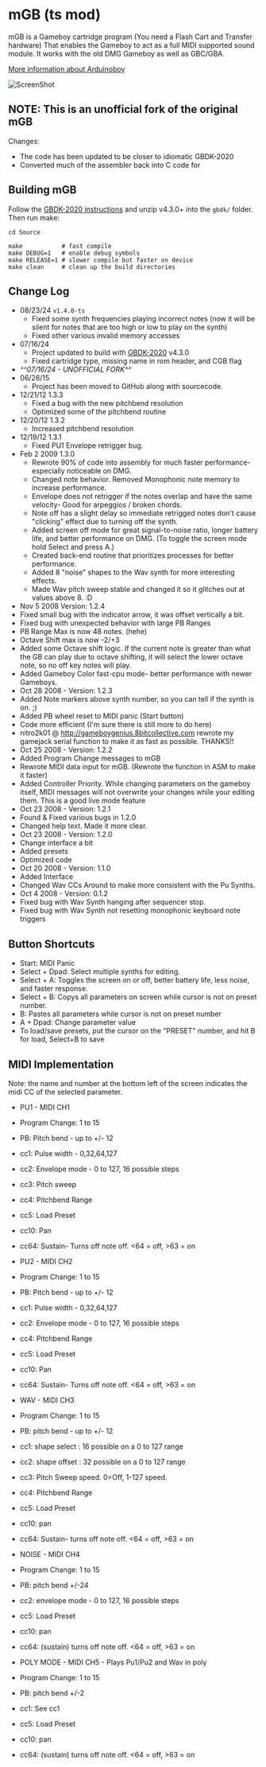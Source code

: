 # mGB (ts mod)
mGB is a Gameboy cartridge program (You need a Flash Cart and Transfer hardware) That enables the Gameboy to act as a full MIDI supported sound module. It works with the old DMG Gameboy as well as GBC/GBA.

[More information about Arduinoboy](https://github.com/trash80/arduinoboy)

![ScreenShot](http://trash80.net/arduinoboy/mGB1_2_0.png)

## NOTE: This is an unofficial fork of the original mGB

Changes: 
- The code has been updated to be closer to idiomatic GBDK-2020
- Converted much of the assembler back into C code for

## Building mGB

Follow the [GBDK-2020 instructions](https://github.com/gbdk-2020/gbdk-2020/tree/develop?tab=readme-ov-file#usage) and unzip v4.3.0+ into the `gbdk/` folder. Then run make:

```
cd Source

make           # fast compile
make DEBUG=1   # enable debug symbols
make RELEASE=1 # slower compile but faster on device
make clean     # clean up the build directories
```

## Change Log
 * 08/23/24 `v1.4.0-ts`
   * Fixed some synth frequencies playing incorrect notes (now it will be silent for notes that are too high or low to play on the synth)
   * Fixed other various invalid memory accesses
 * 07/16/24
   * Project updated to build with [GBDK-2020](https://github.com/gbdk-2020/gbdk-2020) v4.3.0
   * Fixed cartridge type, missing name in rom header, and CGB flag
 * *^^07/16/24 - UNOFFICIAL FORK^^*
 * 06/26/15
   * Project has been moved to GitHub along with sourcecode.
 * 12/21/12 1.3.3
   * Fixed a bug with the new pitchbend resolution
   * Optimized some of the pitchbend routine
 * 12/20/12 1.3.2
   * Increased pitchbend resolution
 * 12/19/12 1.3.1
   * Fixed PU1 Envelope retrigger bug.
 * Feb 2 2009 1.3.0
   * Rewrote 90% of code into assembly for much faster performance- especially noticeable on DMG.
   * Changed note behavior. Removed Monophonic note memory to increase performance.
   * Envelope does not retrigger if the notes overlap and have the same velocity- Good for arpeggios / broken chords.
   * Note off has a slight delay so immediate retrigged notes don't cause "clicking" effect due to turning off the synth.
   * Added screen off mode for great signal-to-noise ratio, longer battery life, and better performance on DMG. (To toggle the screen mode hold Select and press A.)
   * Created back-end routine that prioritizes processes for better performance.
   * Added 8 "noise" shapes to the Wav synth for more interesting effects.
   * Made Wav pitch sweep stable and changed it so it glitches out at values above 8. :D
 * Nov 5 2008 Version: 1.2.4
  * Fixed small bug with the indicator arrow, it was offset vertically a bit.
  * Fixed bug with unexpected behavior with large PB Ranges
  * PB Range Max is now 48 notes. (hehe)
  * Octave Shift max is now -2/+3
  * Added some Octave shift logic. If the current note is greater than what the GB can play due to octave shifting, it will select the lower octave note, so no off key notes will play.
  * Added Gameboy Color fast-cpu mode- better performance with newer Gameboys.
 * Oct 28 2008 - Version: 1.2.3
  * Added Note markers above synth number, so you can tell if the synth is on. ;)
  * Added PB wheel reset to MIDI panic (Start button)
  * Code more efficient (I'm sure there is still more to do here)
  * nitro2k01 @ http://gameboygenius.8bitcollective.com rewrote my gamejack serial function to make it as fast as possible. THANKS!!
 * Oct 25 2008 - Version: 1.2.2
  * Added Program Change messages to mGB
  * Rewrote MIDI data input for mGB. (Rewrote the function in ASM to make it faster)
  * Added Controller Priority. While changing parameters on the gameboy itself, MIDI messages will not overwrite your changes while your editing them. This is a good live mode feature
 * Oct 23 2008 - Version: 1.2.1
  * Found & Fixed various bugs in 1.2.0
  * Changed help text. Made it more clear.
 * Oct 23 2008 - Version: 1.2.0
  * Change interface a bit
  * Added presets
  * Optimized code
 * Oct 20 2008 - Version: 1.1.0
  * Added Interface
  * Changed Wav CCs Around to make more consistent with the Pu Synths.
 * Oct 4 2008 - Version: 0.1.2
  * Fixed bug with Wav Synth hanging after sequencer stop.
  * Fixed bug with Wav Synth not resetting monophonic keyboard note triggers

## Button Shortcuts
 * Start: MIDI Panic
 * Select + Dpad: Select multiple synths for editing.
 * Select + A: Toggles the screen on or off, better battery life, less noise, and faster response.
 * Select + B: Copys all parameters on screen while cursor is not on preset number.
 * B: Pastes all parameters while cursor is not on preset number
 * A + Dpad: Change parameter value
 * To load/save presets, put the cursor on the "PRESET" number, and hit B for load, Select+B to save

## MIDI Implementation
Note: the name and number at the bottom left of the screen indicates the midi CC of the selected parameter.

 * PU1 - MIDI CH1
  * Program Change: 1 to 15
  * PB: Pitch bend - up to +/- 12
  * cc1: Pulse width - 0,32,64,127
  * cc2: Envelope mode - 0 to 127, 16 possible steps
  * cc3: Pitch sweep
  * cc4: Pitchbend Range
  * cc5: Load Preset
  * cc10: Pan
  * cc64: Sustain- Turns off note off. <64 = off, >63 = on

 * PU2 - MIDI CH2
  * Program Change: 1 to 15
  * PB: Pitch bend - up to +/- 12
  * cc1: Pulse width - 0,32,64,127
  * cc2: Envelope mode - 0 to 127, 16 possible steps
  * cc4: Pitchbend Range
  * cc5: Load Preset
  * cc10: Pan
  * cc64: Sustain- Turns off note off. <64 = off, >63 = on

 * WAV - MIDI CH3
  * Program Change: 1 to 15
  * PB: pitch bend - up to +/- 12
  * cc1: shape select : 16 possible on a 0 to 127 range
  * cc2: shape offset : 32 possible on a 0 to 127 range
  * cc3: Pitch Sweep speed. 0=Off, 1-127 speed.
  * cc4: Pitchbend Range
  * cc5: Load Preset
  * cc10: pan
  * cc64: Sustain- turns off note off. <64 = off, >63 = on

 * NOISE - MIDI CH4
  * Program Change: 1 to 15
  * PB: pitch bend +/-24
  * cc2: envelope mode - 0 to 127, 16 possible steps
  * cc5: Load Preset
  * cc10: pan
  * cc64: (sustain) turns off note off. <64 = off, >63 = on

 * POLY MODE - MIDI CH5 - Plays Pu1/Pu2 and Wav in poly
  * Program Change: 1 to 15
  * PB: pitch bend +/-2
  * cc1: See cc1
  * cc5: Load Preset
  * cc10: pan
  * cc64: (sustain) turns off note off. <64 = off, >63 = on
